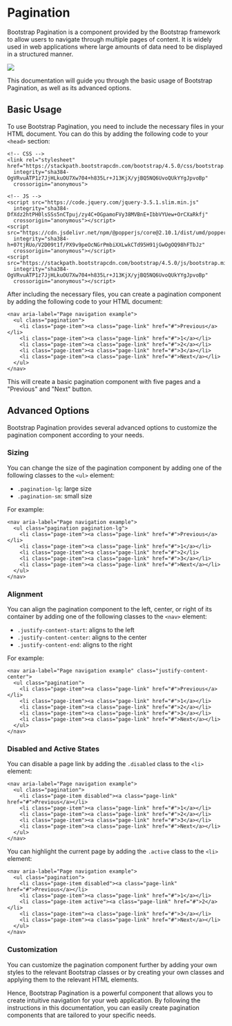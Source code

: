 

# Pagination

Bootstrap Pagination is a component provided by the Bootstrap framework to allow users to navigate through multiple pages of content. 
It is widely used in web applications where large amounts of data need to be displayed in a structured manner.

<img src="https://user-images.githubusercontent.com/95307102/221269720-e5fb8627-d523-4ff6-9de6-55fbe81fb8b8.png">

This documentation will guide you through the basic usage of Bootstrap Pagination, as well as its advanced options.

## Basic Usage

To use Bootstrap Pagination, you need to include the necessary files in your HTML document. You can do this by adding the following code to your `<head>` section:

````
<!-- CSS -->
<link rel="stylesheet" href="https://stackpath.bootstrapcdn.com/bootstrap/4.5.0/css/bootstrap.min.css"
  integrity="sha384-OgVRvuATP1z7JjHLkuOU7Xw704+h835Lr+J13KjX/yjBQ5NQ6UvoQUkYYgJpvoBp"
  crossorigin="anonymous">

<!-- JS -->
<script src="https://code.jquery.com/jquery-3.5.1.slim.min.js"
  integrity="sha384-DfXdz2htPH0lsSSs5nCTpuj/zy4C+OGpamoFVy38MVBnE+IbbVYUew+OrCXaRkfj"
  crossorigin="anonymous"></script>
<script src="https://cdn.jsdelivr.net/npm/@popperjs/core@2.10.1/dist/umd/popper.min.js"
  integrity="sha384-h+07tjRUo/V2D09t1f/PX9v9peOcNGrPmbiXXLwkCTd95H91jGwOgOQ98hFTbJz"
  crossorigin="anonymous"></script>
<script src="https://stackpath.bootstrapcdn.com/bootstrap/4.5.0/js/bootstrap.min.js"
  integrity="sha384-OgVRvuATP1z7JjHLkuOU7Xw704+h835Lr+J13KjX/yjBQ5NQ6UvoQUkYYgJpvoBp"
  crossorigin="anonymous"></script>
  ````
  
After including the necessary files, you can create a pagination component by adding the following code to your HTML document:

````
<nav aria-label="Page navigation example">
  <ul class="pagination">
    <li class="page-item"><a class="page-link" href="#">Previous</a></li>
    <li class="page-item"><a class="page-link" href="#">1</a></li>
    <li class="page-item"><a class="page-link" href="#">2</a></li>
    <li class="page-item"><a class="page-link" href="#">3</a></li>
    <li class="page-item"><a class="page-link" href="#">Next</a></li>
  </ul>
</nav>
````

This will create a basic pagination component with five pages and a "Previous" and "Next" button.

## Advanced Options

Bootstrap Pagination provides several advanced options to customize the pagination component according to your needs.

### Sizing

You can change the size of the pagination component by adding one of the following classes to the `<ul>` element:

- `.pagination-lg`: large size
- `.pagination-sm`: small size

For example:


````
<nav aria-label="Page navigation example">
  <ul class="pagination pagination-lg">
    <li class="page-item"><a class="page-link" href="#">Previous</a></li>
    <li class="page-item"><a class="page-link" href="#">1</a></li>
    <li class="page-item"><a class="page-link" href="#">2</li>
    <li class="page-item"><a class="page-link" href="#">3</a></li>
    <li class="page-item"><a class="page-link" href="#">Next</a></li>
  </ul>
</nav>
````


### Alignment

You can align the pagination component to the left, center, or right of its container by adding one of the following classes to the `<nav>` element:

- `.justify-content-start`: aligns to the left
- `.justify-content-center`: aligns to the center
- `.justify-content-end`: aligns to the right

For example:

````
<nav aria-label="Page navigation example" class="justify-content-center">
  <ul class="pagination">
    <li class="page-item"><a class="page-link" href="#">Previous</a></li>
    <li class="page-item"><a class="page-link" href="#">1</a></li>
    <li class="page-item"><a class="page-link" href="#">2</a></li>
    <li class="page-item"><a class="page-link" href="#">3</a></li>
    <li class="page-item"><a class="page-link" href="#">Next</a></li>
  </ul>
</nav>
````

### Disabled and Active States

You can disable a page link by adding the `.disabled` class to the `<li>` element:

````
<nav aria-label="Page navigation example">
  <ul class="pagination">
    <li class="page-item disabled"><a class="page-link" href="#">Previous</a></li>
    <li class="page-item"><a class="page-link" href="#">1</a></li>
    <li class="page-item"><a class="page-link" href="#">2</a></li>
    <li class="page-item"><a class="page-link" href="#">3</a></li>
    <li class="page-item"><a class="page-link" href="#">Next</a></li>
  </ul>
</nav>
````

You can highlight the current page by adding the `.active` class to the `<li>` element:

````
<nav aria-label="Page navigation example">
  <ul class="pagination">
    <li class="page-item disabled"><a class="page-link" href="#">Previous</a></li>
    <li class="page-item"><a class="page-link" href="#">1</a></li>
    <li class="page-item active"><a class="page-link" href="#">2</a></li>
    <li class="page-item"><a class="page-link" href="#">3</a></li>
    <li class="page-item"><a class="page-link" href="#">Next</a></li>
  </ul>
</nav>
````

### Customization
You can customize the pagination component further by adding your own styles to the relevant Bootstrap classes or by creating your own classes and applying them to the relevant HTML elements.

Hence, 
Bootstrap Pagination is a powerful component that allows you to create intuitive navigation for your web application. By following the instructions in this documentation, you can easily create pagination components that are tailored to your specific needs.



